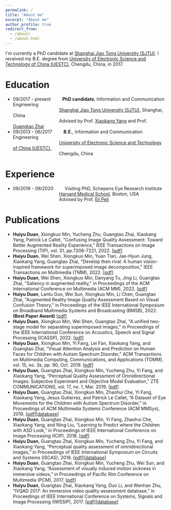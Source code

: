 ```yaml
---
permalink: /
title: "About me"
excerpt: "About me"
author_profile: true
redirect_from: 
  - /about/
  - /about.html
---
```


I'm currently a PhD candidate at [Shanghai Jiao Tong University (SJTU)](http://en.sjtu.edu.cn/). I received my B.E. degree from [University of Electronic Science and Technology of China (UESTC)](https://en.uestc.edu.cn/), Chengdu, China, in 2017.


Education
======
* 09/2017 - present &emsp;&emsp; **PhD candidate**, Information and Communication Engineering      
&emsp;&emsp;&emsp;&emsp;&emsp;&emsp;&emsp;&emsp;&emsp;&emsp; [Shanghai Jiao Tong University (SJTU)](http://en.sjtu.edu.cn/), Shanghai, China      
&emsp;&emsp;&emsp;&emsp;&emsp;&emsp;&emsp;&emsp;&emsp;&emsp; Advised by Prof. [Xiaokang Yang](https://scholar.google.ca/citations?user=yDEavdMAAAAJ&hl=en) and Prof. [Guangtao Zhai](https://scholar.google.ca/citations?user=E6zbSYgAAAAJ)
* 09/2013 - 06/2017 &emsp;&emsp; **B.E.**, Information and Communication Engineering      
&emsp;&emsp;&emsp;&emsp;&emsp;&emsp;&emsp;&emsp;&emsp;&emsp; [University of Electronic Science and Technology of China (UESTC)](https://en.uestc.edu.cn/),      
&emsp;&emsp;&emsp;&emsp;&emsp;&emsp;&emsp;&emsp;&emsp;&emsp; Chengdu, China      

Experience
======
* 09/2019 - 09/2020  &emsp;&emsp; Visiting PhD, Schepens Eye Research Institute      
&emsp;&emsp;&emsp;&emsp;&emsp;&emsp;&emsp;&emsp;&emsp;&emsp; [Harvard Medical School](https://hms.harvard.edu/), Boston, USA      
&emsp;&emsp;&emsp;&emsp;&emsp;&emsp;&emsp;&emsp;&emsp;&emsp; Advised by Prof. [Eli Peli](http://pelilab.partners.org/)

Publications
======
* **Huiyu Duan**, Xiongkuo Min, Yucheng Zhu, Guangtao Zhai, Xiaokang Yang, Patrick Le Callet, "Confusing Image Quality Assessment: Toward Better Augmented Reality Experience," IEEE Transactions on Image Processing (TIP), vol. 31, pp.7206-7221, 2022. [[pdf](http://duanhuiyu.github.io/files/2022_TIP_duan.pdf)]
* **Huiyu Duan**, Wei Shen, Xiongkuo Min, Yuan Tian, Jae-Hyun Jung, Xiaokang Yang, Guangtao Zhai, "Develop then rival: A human vision-inspired framework for superimposed image decomposition," IEEE Transactions on Multimedia (TMM), 2022. [[pdf](http://duanhuiyu.github.io/files/2022_TMM_duan.pdf)]
* **Huiyu Duan**, Wei Shen, Xiongkuo Min, Danyang Tu, Jing Li, Guangtao Zhai, "Saliency in augmented reality," in Proceedings of the ACM International Conference on Multimedia (ACM MM), 2022. [[pdf](http://duanhuiyu.github.io/files/2022_ACMMM_duan.pdf)]
* **Huiyu Duan**, Lantu Guo, Wei Sun, Xiongkuo Min, Li Chen, Guangtao Zhai, "Augmented Reality Image Quality Assessment Based on Visual Confusion Theory," in Proceedings of the IEEE International Symposium on Broadband Multimedia Systems and Broadcasting (BMSB), 2022. **(Best Paper Award)** [[pdf](http://duanhuiyu.github.io/files/2022_BMSB_duan.pdf)]
* **Huiyu Duan**, Xiongkuo Min, Wei Shen, Guangtao Zhai, "A unified two-stage model for separating superimposed images," in Proceedings of the IEEE International Conference on Acoustics, Speech and Signal Processing (ICASSP), 2022. [[pdf](http://duanhuiyu.github.io/files/2022_ICASSP_duan.pdf)]
* **Huiyu Duan**, Xiongkuo Min, Yi Fang, Lei Fan, Xiaokang Yang, and Guangtao Zhai, “Visual Attention Analysis and Prediction on Human Faces for Children with Autism Spectrum Disorder,” ACM Transactions on Multimedia Computing, Communications, and Applications (TOMM), vol. 15, no. 3s, pp. 90, Oct. 2019. [[pdf](http://duanhuiyu.github.io/files/2019TOMM_duan.pdf)]
* **Huiyu Duan**, Guangtao Zhai, Xiongkuo Min, Yucheng Zhu, Yi Fang, and Xiaokang Yang, “Perceptual Quality Assessment of Omnidirectional Images: Subjective Experiment and Objective Model Evaluation,” ZTE COMMUNICATIONS, vol. 17, no. 1, Mar. 2019. [[pdf](http://duanhuiyu.github.io/files/2019ZTE_published.pdf)]
* **Huiyu Duan**, Guangtao Zhai, Xiongkuo Min, Zhaohui Che, Yi Fang, Xiaokang Yang, Jesus Gutierrez, and Patrick Le Callet, “A Dataset of Eye Movements for the Children with Autism Spectrum Disorder,” in Proceedings of ACM Multimedia Systems Conference (ACM MMSys), 2019. [[pdf](http://duanhuiyu.github.io/files/2019ACMMMSys.pdf)][[database](http://doi.org/10.5281/zenodo.2647418)]
* **Huiyu Duan**, Guangtao Zhai, Xiongkuo Min, Yi Fang, Zhaohui Che, Xiaokang Yang, and Ning Liu, “Learning to Predict where the Children with ASD Look,” in Proceedings of IEEE International Conference on Image Processing (ICIP), 2018. [[pdf](http://duanhuiyu.github.io/files/2018ICIP.pdf)]
* **Huiyu Duan**, Guangtao Zhai, Xiongkuo Min, Yucheng Zhu, Yi Fang, and Xiaokang Yang, “Perceptual quality assessment of omnidirectional images,” in Proceedings of IEEE International Symposium on Circuits and Systems (ISCAS), 2018. [[pdf](http://duanhuiyu.github.io/files/2018ISCAS.pdf)][[database](https://mega.nz/#!FqxxRQRR!4Ju2qcmmo6Ced_7nRBXXqAaDcjqxjH2uUFnXIeyE2ts)]
* **Huiyu Duan**, Guangtao Zhai, Xiongkuo Min, Yucheng Zhu, Wei Sun, and Xiaokang Yang, “Assessment of visually induced motion sickness in immersive videos,” in Proceedings of Paciﬁc Rim Conference on Multimedia (PCM), 2017. [[pdf](http://duanhuiyu.github.io/files/2017PCM.pdf)]
* **Huiyu Duan**, Guangtao Zhai, Xiaokang Yang, Duo Li, and Wenhan Zhu, “IVQAD 2017: An immersive video quality assessment database,” in Proceedings of IEEE International Conference on Systems, Signals and Image Processing (IWSSIP), 2017. [[pdf](http://duanhuiyu.github.io/files/2017IWSSIP.pdf)][[database](https://mega.nz/#F!AqpWFbaa!uIZ8B80QCCvcVF4PHrNoKw)]
